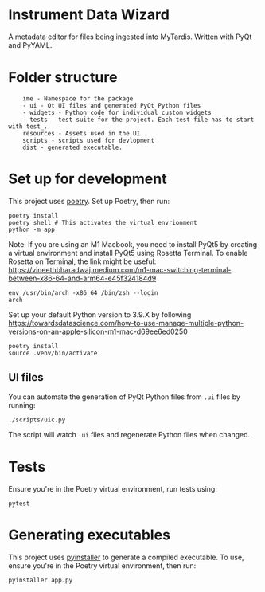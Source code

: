 # Instrument Data Wizard
A metadata editor for files being ingested into MyTardis. Written with PyQt and PyYAML.

# Folder structure
```
    ime - Namespace for the package
    - ui - Qt UI files and generated PyQt Python files
    - widgets - Python code for individual custom widgets
    - tests - test suite for the project. Each test file has to start with test_.
    resources - Assets used in the UI.
    scripts - scripts used for devlopment
    dist - generated executable.
```


# Set up for development
This project uses [poetry](https://python-poetry.org/).
Set up Poetry, then run:
```
poetry install
poetry shell # This activates the virtual envrionment
python -m app
``` 
Note:
If you are using an M1 Macbook, you need to install PyQt5 by creating a virtual environment and install PyQt5 using Rosetta Terminal.
To enable Rosetta on Terminal, the link might be useful: https://vineethbharadwaj.medium.com/m1-mac-switching-terminal-between-x86-64-and-arm64-e45f324184d9

```
env /usr/bin/arch -x86_64 /bin/zsh --login
arch
```
Set up your default Python version to 3.9.X by following https://towardsdatascience.com/how-to-use-manage-multiple-python-versions-on-an-apple-silicon-m1-mac-d69ee6ed0250
```
poetry install
source .venv/bin/activate
```

## UI files
You can automate the generation of PyQt Python files from `.ui` files by running:
```
./scripts/uic.py
```  
The script will watch `.ui` files and regenerate Python files when changed.

# Tests
Ensure you're in the Poetry virtual environment, run tests using:
```
pytest
```

# Generating executables
This project uses [pyinstaller](https://pypi.org/project/pyinstaller/) to generate a compiled executable. To use, ensure you're in the Poetry virtual environment, then run:
```
pyinstaller app.py
```